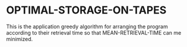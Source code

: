 # OPTIMAL-STORAGE-ON-TAPES
This is the application greedy algorithm for arranging the program according to their retrieval time so that MEAN-RETRIEVAL-TIME can me minimized.
